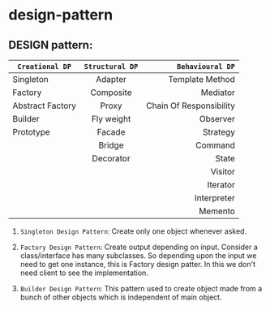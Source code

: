 # design-pattern

## DESIGN pattern:

| `Creational DP`        | `Structural DP`           | `Behavioural DP`        |
| ---------------------- |:-------------------------:| -----------------------:|
| Singleton              | Adapter                   | Template Method         |
| Factory                | Composite                 | Mediator                |
| Abstract Factory       | Proxy                     | Chain Of Responsibility |
| Builder                | Fly weight                | Observer                |
| Prototype              | Facade                    | Strategy                |
|                        | Bridge                    | Command                 |
|                        | Decorator                 | State                   |
|                        |                           | Visitor                 |
|                        |                           | Iterator                |
|                        |                           | Interpreter             |
|                        |                           | Memento                 |

1. `Singleton Design Pattern`: Create only one object whenever asked.

2. `Factory Design Pattern`: Create output depending on input. Consider a class/interface has many subclasses. So
   depending upon the input we need to get one instance, this is Factory design patter.
   In this we don't need client to see the implementation.

3. `Builder Design Pattern`: This pattern used to create object made from a bunch of other objects which is independent
   of main object.